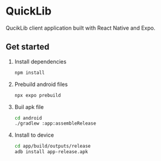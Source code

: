 # QuickLib

QucikLib client application built with React Native and Expo. 

## Get started

1. Install dependencies

   ```bash
   npm install
   ```

2. Prebuild android files

   ```bash
   npx expo prebuild
   ```

3. Buil apk file

   ```bash
   cd android 
   ./gradlew :app:assembleRelease
   ```

4. Install to device

   ```bash
   cd app/build/outputs/release
   adb install app-release.apk
   ```